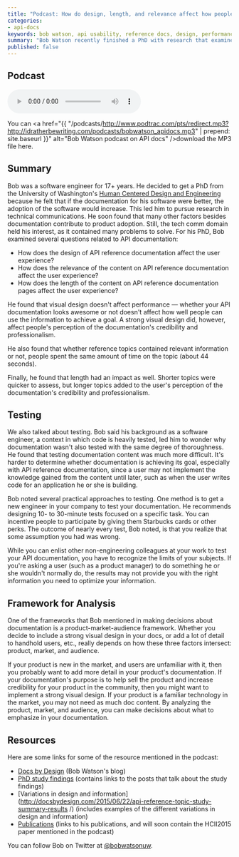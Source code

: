 ```yaml
---
title: "Podcast: How do design, length, and relevance affect how people use API reference docs &mdash; interview with Bob Watson"
categories:
- api-docs
keywords: bob watson, api usability, reference docs, design, performance, relevance, usability, testing, mythbusing
summary: "Bob Watson recently finished a PhD with research that examined how the design and content of API reference docs affects the user's performance. In this podcast, I talk with Bob about his findings and his other research interests, primarily around goal testing  to measure documentation's effectiveness."
published: false
---
```


## Podcast 

<p><audio controls="controls"><source src="http://www.podtrac.com/pts/redirect.mp3?http://idratherbewriting.com/podcasts/bobwatson_apidocs.mp3" type="audio/mpeg" /></audio></p>

You can <a href="{{ "/podcasts/http://www.podtrac.com/pts/redirect.mp3?http://idratherbewriting.com/podcasts/bobwatson_apidocs.mp3" | prepend: site.baseurl }}" alt="Bob Watson podcast on API docs" />download the MP3 file here</a>.

## Summary

Bob was a software engineer for 17+ years. He decided to get a PhD from the University of Washington's [Human Centered Design and Engineering](http://www.hcde.washington.edu/) because he felt that if the documentation for his software were better, the adoption of the software would increase. This led him to pursue research in technical communications. He soon found that many other factors besides documentation contribute to product adoption. Still, the tech comm domain held his interest, as it contained many problems to solve. For his PhD, Bob examined several questions related to API documentation:

* How does the design of API reference documentation affect the user experience?
* How does the relevance of the content on API reference documentation affect the user experience?
* How does the length of the content on API reference documentation pages affect the user experience?

He found that visual design doesn't affect performance &mdash; whether your API documentation looks awesome or not doesn't affect how well people can use the information to achieve a goal. A strong visual design did, however, affect people's perception of the documentation's credibility and professionalism.

He also found that whether reference topics contained relevant information or not, people spent the same amount of time on the topic (about 44 seconds).

Finally, he found that length had an impact as well. Shorter topics were quicker to assess, but longer topics added to the user's perception of the documentation's credibility and professionalism.

## Testing

We also talked about testing. Bob said his background as a software engineer, a context in which code is heavily tested, led him to wonder why documentation wasn't also tested with the same degree of thoroughness. He found that testing documentation content was much more difficult. It's harder to determine whether documentation is achieving its goal, especially with API reference documentation, since a user may not implement the knowledge gained from the content until later, such as when the user writes code for an application he or she is building.

Bob noted several practical approaches to testing. One method is to get a new engineer in your company to test your documentation. He recommends designing 10- to 30-minute tests focused on a specific task. You can incentive people to participate by giving them Starbucks cards or other perks. The outcome of nearly every test, Bob noted, is that you realize that some assumption you had was wrong.

While you can enlist other non-engineering colleagues at your work to test your API documentation, you have to recognize the limits of your subjects. If you're asking a user (such as a product manager) to do something he or she wouldn't normally do, the results may not provide you with the right information you need to optimize your information.

## Framework for Analysis

One of the frameworks that Bob mentioned in making decisions about documentation is a product-market-audience framework. Whether you decide to include a strong visual design in your docs, or add a lot of detail to handhold users, etc., really depends on how these three factors intersect: product, market, and audience.

If your product is new in the market, and users are unfamiliar with it, then you probably want to add more detail in your product's documentation. If your documentation's purpose is to help sell the product and increase credibility for your product in the community, then you might want to implement a strong visual design. If your product is a familiar technology in the market, you may not need as much doc content. By analyzing the product, market, and audience, you can make decisions about what to emphasize in your documentation.

## Resources

Here are some links for some of the resource mentioned in the podcast:

* [Docs by Design](http://docsbydesign.com/) (Bob Watson's blog)
* [PhD study findings](http://docsbydesign.com/category/phd-dissertation-study/) (contains links to the posts that talk about the study findings)
* [Variations in design and information](http://docsbydesign.com/2015/06/22/api-reference-topic-study-summary-results
/) (includes examples of the different variations in design and information)
* [Publications](http://docsbydesign.com/publications/) (links to his publications, and will soon contain the HCII2015 paper mentioned in the podcast)

You can follow Bob on Twitter at [@bobwatsonuw](http://twitter.com/bobwatsonuw).






